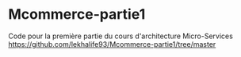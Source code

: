 # Mcommerce-partie1
Code pour la première partie du cours d'architecture Micro-Services
https://github.com/lekhalife93/Mcommerce-partie1/tree/master
